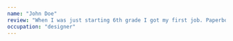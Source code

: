 ```yaml
---
name: "John Doe"
review: "When I was just starting 6th grade I got my first job. Paperboy! Boy, was I excited. At that time I had spent a lot of time actually playing the video official."
occupation: "designer"
---
```

